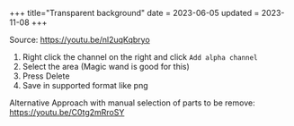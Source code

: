 +++
title="Transparent background"
date = 2023-06-05
updated = 2023-11-08
+++

Source: <https://youtu.be/nl2uqKqbryo>

1. Right click the channel on the right and click `Add alpha channel`
2. Select the area (Magic wand is good for this)
3. Press Delete
4. Save in supported format like png

Alternative Approach with manual selection of parts to be remove: <https://youtu.be/C0tg2mRroSY>
